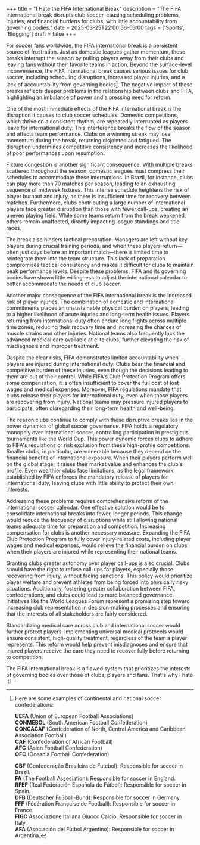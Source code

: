 +++
title = "I Hate the FIFA International Break"
description = "The FIFA international break disrupts club soccer, causing scheduling problems, injuries, and financial burdens for clubs, with little accountability from governing bodies."
date = 2025-03-25T22:00:56-03:00
tags = ['Sports', 'Blogging']
draft = false
+++

For soccer fans worldwide, the FIFA international break is a persistent source of frustration. Just as domestic leagues gather momentum, these breaks interrupt the season by pulling players away from their clubs and leaving fans without their favorite teams in action. Beyond the surface-level inconvenience, the FIFA international break causes serious issues for club soccer, including scheduling disruptions, increased player injuries, and a lack of accountability from governing bodies[^1]. The negative impact of these breaks reflects deeper problems in the relationship between clubs and FIFA, highlighting an imbalance of power and a pressing need for reform.

One of the most immediate effects of the FIFA international break is the disruption it causes to club soccer schedules. Domestic competitions, which thrive on a consistent rhythm, are repeatedly interrupted as players leave for international duty. This interference breaks the flow of the season and affects team performance. Clubs on a winning streak may lose momentum during the break, returning disjointed and fatigued. The disruption undermines competitive consistency and increases the likelihood of poor performances upon resumption.

Fixture congestion is another significant consequence. With multiple breaks scattered throughout the season, domestic leagues must compress their schedules to accommodate these interruptions. In Brazil, for instance, clubs can play more than 70 matches per season, leading to an exhausting sequence of midweek fixtures. This intense schedule heightens the risk of player burnout and injury, as there is insufficient time for recovery between matches. Furthermore, clubs contributing a large number of international players face greater disruption than those with fewer call-ups, creating an uneven playing field. While some teams return from the break weakened, others remain unaffected, directly impacting league standings and title races.

The break also hinders tactical preparation. Managers are left without key players during crucial training periods, and when these players return—often just days before an important match—there is limited time to reintegrate them into the team structure. This lack of preparation compromises tactical consistency and makes it difficult for clubs to maintain peak performance levels. Despite these problems, FIFA and its governing bodies have shown little willingness to adjust the international calendar to better accommodate the needs of club soccer.

Another major consequence of the FIFA international break is the increased risk of player injuries. The combination of domestic and international commitments places an unsustainable physical burden on players, leading to a higher likelihood of acute injuries and long-term health issues. Players returning from international duty often endure long flights across multiple time zones, reducing their recovery time and increasing the chances of muscle strains and other injuries. National teams also frequently lack the advanced medical care available at elite clubs, further elevating the risk of misdiagnosis and improper treatment.

Despite the clear risks, FIFA demonstrates limited accountability when players are injured during international duty. Clubs bear the financial and competitive burden of these injuries, even though the decisions leading to them are out of their control. While FIFA's Club Protection Program offers some compensation, it is often insufficient to cover the full cost of lost wages and medical expenses. Moreover, FIFA regulations mandate that clubs release their players for international duty, even when those players are recovering from injury. National teams may pressure injured players to participate, often disregarding their long-term health and well-being.

The reason clubs continue to comply with these disruptive breaks lies in the power dynamics of global soccer governance. FIFA holds a regulatory monopoly over international soccer, controlling participation in prestigious tournaments like the World Cup. This power dynamic forces clubs to adhere to FIFA's regulations or risk exclusion from these high-profile competitions. Smaller clubs, in particular, are vulnerable because they depend on the financial benefits of international exposure. When their players perform well on the global stage, it raises their market value and enhances the club's profile. Even wealthier clubs face limitations, as the legal framework established by FIFA enforces the mandatory release of players for international duty, leaving clubs with little ability to protect their own interests.

Addressing these problems requires comprehensive reform of the international soccer calendar. One effective solution would be to consolidate international breaks into fewer, longer periods. This change would reduce the frequency of disruptions while still allowing national teams adequate time for preparation and competition. Increasing compensation for clubs is another necessary measure. Expanding the FIFA Club Protection Program to fully cover injury-related costs, including player wages and medical expenses, would relieve the financial burden on clubs when their players are injured while representing their national teams.

Granting clubs greater autonomy over player call-ups is also crucial. Clubs should have the right to refuse call-ups for players, especially those recovering from injury, without facing sanctions. This policy would prioritize player welfare and prevent athletes from being forced into physically risky situations. Additionally, fostering greater collaboration between FIFA, confederations, and clubs could lead to more balanced governance. Initiatives like the World Leagues Forum represent a promising step toward increasing club representation in decision-making processes and ensuring that the interests of all stakeholders are fairly considered.

Standardizing medical care across club and international soccer would further protect players. Implementing universal medical protocols would ensure consistent, high-quality treatment, regardless of the team a player represents. This reform would help prevent misdiagnoses and ensure that injured players receive the care they need to recover fully before returning to competition.

The FIFA international break is a flawed system that prioritizes the interests of governing bodies over those of clubs, players and fans. That's why I hate it!

[^1]: Here are some examples of continental and national soccer confederations:
    
    **UEFA** (Union of European Football Associations)  
    **CONMEBOL** (South American Football Confederation)  
    **CONCACAF** (Confederation of North, Central America and Caribbean Association Football)  
    **CAF** (Confederation of African Football)  
    **AFC** (Asian Football Confederation)  
    **OFC** (Oceania Football Confederation)  
    
    **CBF** (Confederação Brasileira de Futebol): Responsible for soccer in Brazil.  
    **FA** (The Football Association): Responsible for soccer in England.  
    **RFEF** (Real Federación Española de Fútbol): Responsible for soccer in Spain.  
    **DFB** (Deutscher Fußball-Bund): Responsible for soccer in Germany.  
    **FFF** (Fédération Française de Football): Responsible for soccer in France.  
    **FIGC** Associazione Italiana Giuoco Calcio: Responsible for soccer in Italy.  
    **AFA** (Asociación del Fútbol Argentino): Responsible for soccer in Argentina.